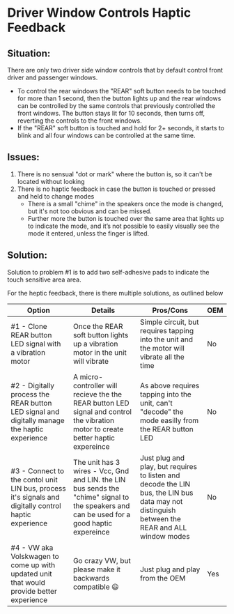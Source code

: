 # Driver Window Controls Haptic Feedback 
## Situation:
There are only two driver side window controls that by default control front driver and passenger windows. 
- To control the rear windows the "REAR" soft button needs to be touched for more than 1 second, then the button lights up and the rear windows can be controlled by the same controls that previously controlled the front windows. The button stays lit for 10 seconds, then turns off, reverting the controls to the front windows. 
- If the "REAR" soft button is touched and hold for 2+ seconds, it starts to blink and all four windows can be controlled at the same time. 

## Issues:
1. There is no sensual "dot or mark" where the button is, so it can't be located without looking
2. There is no haptic feedback in case the button is touched or pressed and held to change modes
     - There is a small "chime" in the speakers once the mode is changed, but it's not too obvious and can be missed. 
     - Further more the button is touched over the same area that lights up to indicate the mode, and it’s not possible to easily visually see the mode it entered, unless the finger is lifted.

## Solution:
Solution to problem #1 is to add two self-adhesive pads to indicate the touch sensitive area area.

For the heptic feedback, there is there multiple solutions, as outlined below

Option | Details | Pros/Cons | OEM
---|---|---|---
#1 - Clone REAR button LED signal with a vibration motor | Once the REAR soft button lights up a vibration motor in the unit will vibrate | Simple circuit, but requires tapping into the unit and the motor will vibrate all the time | No
#2 - Digitally process the REAR button LED signal and digitally manage the haptic experience | A micro-controller will recieve the the REAR button LED signal and control the vibration motor to create better haptic expereince | As above requires tapping into the unit, can't "decode" the mode easilly from the REAR button LED | No
#3 - Connect to the contol unit LIN bus, process it's signals and digitally control haptic experience | The unit has 3 wires - Vcc, Gnd and LIN. the LIN bus sends the "chime" signal to the speakers and can be used for a good haptic expereince | Just plug and play, but requires to listen and decode the LIN bus, the LIN bus data may not distinguish between the REAR and ALL window modes | No
#4 - VW aka Volskwagen to come up with updated unit that would provide better experience | Go crazy VW, but please make it backwards compatible :smiley: | Just plug and play from the OEM | Yes



